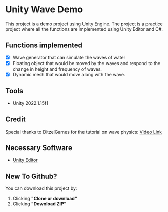 # Unity Wave Demo

This project is a demo project using Unity Engine. The project is a practice project where all the functions are implemented using Unity Editor and C#.

## Functions implemented
- [x] Wave generator that can simulate the waves of water
- [X] Floating object that would be moved by the waves and respond to the change in height and frequency of waves.
- [X] Dynamic mesh that would move along with the wave.

## Tools
- Unity 2022.1.15f1

## Credit
Special thanks to DitzelGames for the tutorial on wave physics: [Video Link](https://www.youtube.com/watch?v=_Ij24zRI9J0)

## Necessary Software
- [Unity Editor](https://unity.com/download)

## New To Github?

You can download this project by:
1. Clicking **"Clone or download"**
2. Clicking **"Download ZIP"**
